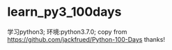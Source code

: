 # learn_py3_100days
学习python3;
环境:python3.7.0;
copy from https://github.com/jackfrued/Python-100-Days
thanks!
